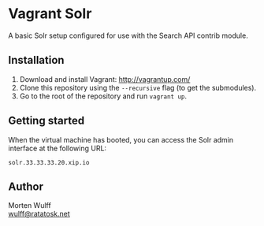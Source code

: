 Vagrant Solr
============

A basic Solr setup configured for use with the Search API contrib module.


Installation
------------

1. Download and install Vagrant: http://vagrantup.com/
2. Clone this repository using the `--recursive` flag (to get the submodules).
3. Go to the root of the repository and run `vagrant up`.


Getting started
---------------

When the virtual machine has booted, you can access the Solr admin interface at the following URL:

    solr.33.33.33.20.xip.io


Author
------

Morten Wulff  
<wulff@ratatosk.net>